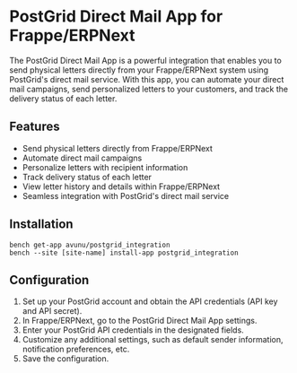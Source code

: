 # PostGrid Direct Mail App for Frappe/ERPNext

The PostGrid Direct Mail App is a powerful integration that enables you to send physical letters directly from your Frappe/ERPNext system using PostGrid's direct mail service. With this app, you can automate your direct mail campaigns, send personalized letters to your customers, and track the delivery status of each letter.

## Features

- Send physical letters directly from Frappe/ERPNext
- Automate direct mail campaigns
- Personalize letters with recipient information
- Track delivery status of each letter
- View letter history and details within Frappe/ERPNext
- Seamless integration with PostGrid's direct mail service

## Installation

```
bench get-app avunu/postgrid_integration
bench --site [site-name] install-app postgrid_integration
```

## Configuration

1. Set up your PostGrid account and obtain the API credentials (API key and API secret).
2. In Frappe/ERPNext, go to the PostGrid Direct Mail App settings.
3. Enter your PostGrid API credentials in the designated fields.
4. Customize any additional settings, such as default sender information, notification preferences, etc.
5. Save the configuration.

